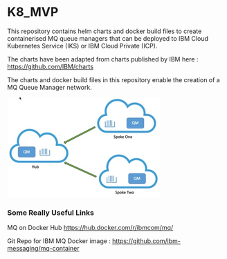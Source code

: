# K8_MVP

This repository contains helm charts and docker build files to create containerised MQ queue managers that can be deployed to 
IBM Cloud Kubernetes Service (IKS) or IBM Cloud Private (ICP). 

The charts have been adapted from charts published by IBM here : https://github.com/IBM/charts

The charts and docker build files in this repository enable the creation of a MQ Queue Manager network.

![MQ Network](/images/hubandspoke.jpg)



### Some Really Useful Links

MQ on Docker Hub
https://hub.docker.com/r/ibmcom/mq/

Git Repo for IBM MQ Docker image :
https://github.com/ibm-messaging/mq-container


